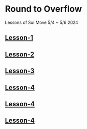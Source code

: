 # Round to Overflow
Lessons of Sui Move 5/4 ~ 5/6 2024

## [Lesson-1](./Lesson1/)

## [Lesson-2](./Lesson2/)

## [Lesson-3](./Lesson3/)

## [Lesson-4](./Lesson4/)

## [Lesson-4](./Lesson5/)

## [Lesson-4](./Lesson6/)
